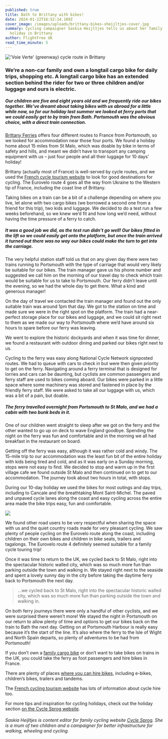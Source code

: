 ```yaml
---
published: true
title: Bath to Brittany with bikes!
date: 2024-01-22T16:52:14.109Z
cover_image: /images/uploads/brittany-bikes-sheijltjes-cover.jpg
summary: Cycling campaigner Saskia Heijltjes tells us about her family’s cycling
  holiday in Brittany
author: FlightFree UK
read_time_minute: 5
---
```

![](/images/uploads/brittany-bikes-sheijltjes.jpg "'Voie Verte' (greenway) cycle route in Brittany")

### We’re a non-car family and own a longtail cargo bike for daily trips, shopping etc. A longtail cargo bike has an extended section behind the rider for two or three children and/or luggage and ours is electric.

##### Our children are five and eight years old and we frequently ride our bikes together. We’ve dreamt about taking bikes with us abroad for a little while now, so for our holiday last summer we looked at ferry ports that we could easily get to by train from Bath. Portsmouth was the obvious choice, with a direct train connection. 

[Brittany Ferries](https://www.cyclesprog.co.uk/link/uncategorized/brittany-ferries/) offers four different routes to France from Portsmouth, so we looked for accommodation near those four ports. We found a holiday home about 15 miles from St Malo, which was doable by bike in terms of safety and hills, and meant we didn’t have to transport any camping equipment with us – just four people and all their luggage for 10 days’ holiday!

Brittany (actually most of France) is well-served by cycle routes, and we used the [French cycle tourism website](https://en.francevelotourisme.com/) to look for good destinations for cycling. The Eurovelo route 4 goes all the way from Ukraine to the Western tip of France, including the coast line of Brittany.

Taking bikes on a train can be a bit of a challenge depending on where you live, let alone with two cargo bikes (we borrowed a second one from a friend for this trip), two kids and luggage. We decided to do a test run a few weeks beforehand, so we knew we’d fit and how long we’d need, without having the time pressure of a ferry to catch.

##### It was a good job we did, as the test run didn’t go well! Our bikes fitted in the lift so we could easily get onto the platform, but once the train arrived it turned out there was no way our bikes could make the turn to get into the carriage. 

The very helpful station staff told us that on any given day there were two trains running to Portsmouth with the type of carriage that would very likely be suitable for our bikes. The train manager gave us his phone number and suggested we call him on the morning of our travel day to check which train would be suitable for us to take to Portsmouth. Our ferry didn’t leave until the evening, so we had the whole day to get there. What a kind and generous manager!

On the day of travel we contacted the train manager and found out the only suitable train was around 1pm that day. We got to the station on time and made sure we were in the right spot on the platform. The train had a near-perfect storage place for our bikes and luggage, and we could sit right next to them as we made our way to Portsmouth where we’d have around six hours to spare before our ferry was leaving. 

We went to explore the historic dockyards and when it was time for dinner, we found a restaurant with outdoor dining and parked our bikes right next to us.

Cycling to the ferry was easy along National Cycle Network signposted routes. We had to queue with cars to check in but were then given priority to get on the ferry. Navigating around a ferry terminal that is designed for lorries and cars can be daunting, but cyclists are common passengers and ferry staff are used to bikes coming aboard. Our bikes were parked in a little space where some machinery was stored and fastened in place by the friendly ferry staff. We were asked to take all our luggage with us, which was a bit of a pain, but doable.

##### The ferry travelled overnight from Portsmouth to St Malo, and we had a cabin with two bunk beds in it. 

One of our children went straight to sleep after we got on the ferry and the other wanted to go up on deck to wave England goodbye. Spending the night on the ferry was fun and comfortable and in the morning we all had breakfast in the restaurant on board.

Getting off the ferry was easy, although it was rather cold and windy. The 15-mile trip to our accommodation was the least fun bit of the entire holiday with kids being tired and cold, and as it was early on a Sunday morning, stops were not easy to find. We decided to stop and warm up in the first village cafe we found outside St Malo and then continued on to get to our accommodation. The journey took about two hours in total, with stops.

During our 10-day holiday we used the bikes for most outings and day trips, including to Cancale and the breathtaking Mont Saint-Michel. The paved and unpaved cycle lanes along the coast and easy cycling across the entire area made the bike trips easy, fun and comfortable.

![](/images/uploads/brittany-holiday-sheijltjes.jpg)

We found other road users to be very respectful when sharing the space with us and the quiet country roads made for very pleasant cycling. We saw plenty of people cycling on the Eurovelo route along the coast, including children on their own bikes and children in bike seats, trailers and tagalongs. The Eurovelo route 4 definitely seemed suitable for a family cycle touring trip!

Once it was time to return to the UK, we cycled back to St Malo, right into the spectacular historic walled city, which was so much more fun than parking outside the town and walking in. We stayed right next to the seaside and spent a lovely sunny day in the city before taking the daytime ferry back to Portsmouth the next day.

> ...we cycled back to St Malo, right into the spectacular historic walled city, which was so much more fun than parking outside the town and walking in.

On both ferry journeys there were only a handful of other cyclists, and we were surprised there weren’t more! We stayed the night in Portsmouth on our return to allow plenty of time and options to get our bikes back on the train to Bath the next day. Getting on at Portsmouth Harbour is really easy because it’s the start of the line. It’s also where the ferry to the Isle of Wight and North Spain departs, so plenty of adventures to be had from Portsmouth!

If you don’t own a [family cargo bike](https://www.cyclesprog.co.uk/category/cargo-bikes/) or don’t want to take bikes on trains in the UK, you could take the ferry as foot passengers and hire bikes in France.

There are plenty of places [where you can hire bikes](https://www.saint-malo-tourisme.co.uk/putting-down-your-suitcases/getting-around/bicycle-rentals/), including e-bikes, children’s bikes, trailers and tandems.

The [French cycling tourism website](https://en.francevelotourisme.com/) has lots of information about cycle hire too.

For more tips and inspiration for cycling holidays, check out the holiday section [on the Cycle Sprog website](https://www.cyclesprog.co.uk/category/get-cycling/family-cycling-holidays/).

###### *Saskia Heijltjes is content editor for family cycling website [Cycle Sprog](https://www.cyclesprog.co.uk/). She is a mum of two children and a campaigner for better infrastructure for walking, wheeling and cycling.*